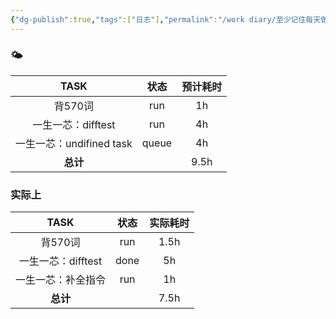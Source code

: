 ```yaml
---
{"dg-publish":true,"tags":["日志"],"permalink":"/work diary/至少记住每天做了什么/2024-05-21：周二/","dgPassFrontmatter":true}
---
```


### 🌤

|        TASK         |  状态   | 预计耗时 |
| :-----------------: | :---: | :--: |
|        背570词        |  run  |  1h  |
|    一生一芯：difftest    |  run  |  4h  |
| 一生一芯：undifined task | queue |  4h  |
|       **总计**        |       | 9.5h |

### 实际上
|     TASK      |  状态  | 实际耗时 |
| :-----------: | :--: | :--: |
|     背570词     | run  | 1.5h |
| 一生一芯：difftest | done |  5h  |
|   一生一芯：补全指令   | run  |  1h  |
|    **总计**     |      | 7.5h |
